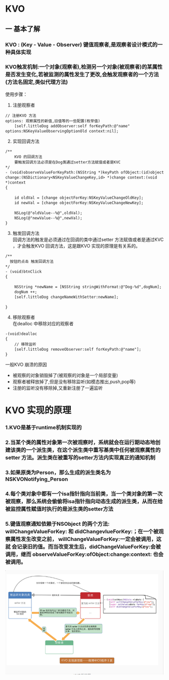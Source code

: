 # KVO 
## 一 基本了解  
### KVO : (Key - Value - Observer) 键值观察者,是观察者设计模式的一种具体实现 
### KVO触发机制:一个对象(观察者),检测另一个对象(被观察者)的某属性是否发生变化,若被监测的属性发生了更改,会触发观察者的一个方法(方法名固定,类似代理方法)  

使用步骤：

1. 注册观察者  
```
// 注册KVO 方法
options: 观察属性的新值,旧值等的一些配置(枚举值) 
	[self.littleDog addObserver:self forKeyPath:@"name" options:NSKeyValueObservingOptionOld context:nil];  
 ```

2. 实现回调方法  
```  
/**
	KVO 的回调方法
	要触发回调方法必须是在Dog类通过setter方法赋值或者是KVC
*/
- (void)observeValueForKeyPath:(NSString *)keyPath ofObject:(id)object change:(NSDictionary<NSKeyValueChangeKey,id> *)change context:(void *)context
{

	id oldVal = [change objectForKey:NSKeyValueChangeOldKey];
	id newVal = [change objectForKey:NSKeyValueChangeNewKey];
	
	NSLog(@"oldValue--%@",oldVal);
	NSLog(@"newValue--%@",newVal);
}   
```

3. 触发回调方法  
回调方法的触发是必须通过在回调的类中通过setter 方法赋值或者是通过KVC ，才会触发KVO 回调方法，这是跟KVO 实现的原理是有关系的。  
```  
/**
  按钮的点击 触发回调方法
*/
- (void)btnClick
{
	
	NSString *newName = [NSString stringWithFormat:@"Dog-%d",dogNum];
	dogNum ++;
	[self.littleDog changeNameWithSetter:newName];
	
}  
```

4. 移除观察者  
在dealloc 中移除对应的观察者  
```  
-(void)dealloc
{
	// 移除监听
	[self.littleDog removeObserver:self forKeyPath:@"name"];
}
```

一般KVO 崩溃的原因

* 被观察的对象销毁掉了(被观察的对象是一个局部变量)
* 观察者被释放掉了,但是没有移除监听(如模态推出,push,pop等)
* 注册的监听没有移除掉,又重新注册了一遍监听  


# KVO 实现的原理
### 1.KVO是基于runtime机制实现的  
### 2.当某个类的属性对象第一次被观察时，系统就会在运行期动态地创建该类的一个派生类，在这个派生类中重写基类中任何被观察属性的setter 方法。派生类在被重写的setter方法内实现真正的通知机制  
### 3.如果原类为Person，那么生成的派生类名为NSKVONotifying_Person
### 4.每个类对象中都有一个isa指针指向当前类，当一个类对象的第一次被观察，那么系统会偷偷将isa指针指向动态生成的派生类，从而在给被监控属性赋值时执行的是派生类的setter方法  
### 5.键值观察通知依赖于NSObject 的两个方法: willChangeValueForKey: 和 didChangevlueForKey:；在一个被观察属性发生改变之前， willChangeValueForKey:一定会被调用，这就 会记录旧的值。而当改变发生后，didChangeValueForKey:会被调用，继而 observeValueForKey:ofObject:change:context: 也会被调用。  
![11](https://github.com/AlexanderYeah/ATKeepStudyWorkSpace/blob/master/img_source/kvo1.png)
